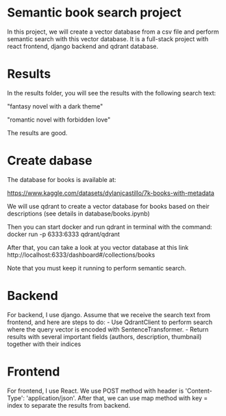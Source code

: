 # Semantic book search project

In this project, we will create a vector database from a csv file and perform semantic search with this vector database. It is a full-stack project with react frontend, django backend and qdrant database.

# Results

In the results folder, you will see the results with the following search text:

"fantasy novel with a dark theme"

"romantic novel with forbidden love"

The results are good.

# Create dabase

The database for books is available at:

https://www.kaggle.com/datasets/dylanjcastillo/7k-books-with-metadata

We will use qdrant to create a vector database for books based on their descriptions (see details in database/books.ipynb)

Then you can start docker and run qdrant in terminal with the command: 
docker run -p 6333:6333 qdrant/qdrant

After that, you can take a look at you vector database at this link
http://localhost:6333/dashboard#/collections/books

Note that you must keep it running to perform semantic search.

# Backend

For backend, I use django. Assume that we receive the search text from frontend, and here are steps to do:
    - Use QdrantClient to perform search where the query vector is encoded with SentenceTransformer.
    - Return results with several important fields (authors, description, thumbnail) together with their indices

# Frontend

For frontend, I use React. We use POST method with header is 'Content-Type': 'application/json'. After that, we can use map method with key = index to separate the results from backend.